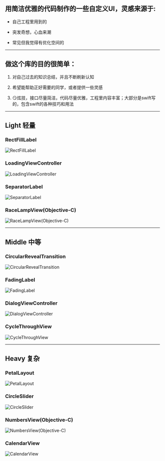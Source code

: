 ## 用简洁优雅的代码制作的一些自定义UI，灵感来源于:

* 自己工程里用到的

* 突发奇想，心血来潮

* 常见但我觉得有优化空间的

---

## 做这个库的目的很简单：

1. 对自己过去的知识总结，并且不断刷新认知

2. 希望能帮助正好需要的同学，或者提供一些灵感

3. 😏炫技，接口尽量简洁，代码尽量优雅，工程里内容丰富；大部分是swift写的，包含swift的各种技巧和用法

---

## Light 轻量
### RectFillLabel
![RectFillLabel](https://github.com/blurryssky/10000ui/blob/master/gifs/Light/RectFillLabel.gif)
### LoadingViewController
![LoadingViewController](https://github.com/blurryssky/10000ui-swift/blob/master/gifs/Light/LoadingViewController.gif)
### SeparatorLabel
![SeparatorLabel](https://github.com/blurryssky/10000ui-swift/blob/master/gifs/Light/SeparatorLabel.png)
### RaceLampView(Objective-C)
![RaceLampView(Objective-C)](https://github.com/blurryssky/10000ui-swift/blob/master/gifs/Light/RaceLampView.gif)

---

## Middle 中等
### CircularRevealTransition
![CircularRevealTransition](https://github.com/blurryssky/10000ui/blob/master/gifs/Middle/CircularRevealTransition.gif)
### FadingLabel
![FadingLabel](https://github.com/blurryssky/10000ui/blob/master/gifs/Middle/FadingLabel.gif)
### DialogViewController
![DialogViewController](https://github.com/blurryssky/10000ui-swift/blob/master/gifs/Middle/DialogViewController.gif)
### CycleThroughView
![CycleThroughView](https://github.com/blurryssky/10000ui-swift/blob/master/gifs/Middle/CycleThroughView.gif)

---

## Heavy 复杂
### PetalLayout
![PetalLayout](https://github.com/blurryssky/10000ui/blob/master/gifs/Heavy/PetalLayout.gif)
### CircleSlider
![CircleSlider](https://github.com/blurryssky/10000ui-swift/blob/master/gifs/Heavy/CircleSlider.gif)
### NumbersView(Objective-C)
![NumbersView(Objective-C)](https://github.com/blurryssky/10000ui-swift/blob/master/gifs/Heavy/NumbersView.gif)
### CalendarView
![CalendarView](https://github.com/blurryssky/10000ui-swift/blob/master/gifs/Heavy/CalendarView.gif)
